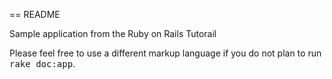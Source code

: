 == README

Sample application from the Ruby on Rails Tutorail


Please feel free to use a different markup language if you do not plan to run
<tt>rake doc:app</tt>.
